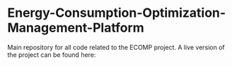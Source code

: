# Energy-Consumption-Optimization-Management-Platform
Main repository for all code related to the ECOMP project. A live version of the project can be found here: 
